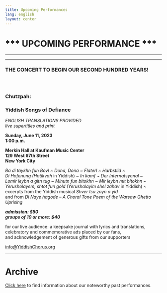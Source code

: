 ```yaml
---
title: Upcoming Performances
lang: english
layout: center
---
```


# *** UPCOMING PERFORMANCE ***

_____

*********

### THE CONCERT TO BEGIN OUR SECOND HUNDRED YEARS!
### &nbsp;
### Chutzpah:
### Yiddish Songs of Defiance

*ENGLISH TRANSLATIONS PROVIDED*  
*live supertitles and print*

**Sunday, June 11, 2023  
1:00 p.m.**

**Merkin Hall at Kaufman Music Center  
129 West 67th Street  
New York City**

*Ba di taykhn fun Bovl ~ Dona, Dona ~ Flaterl ~ Harbstlid ~  
Di Hofenung (Hatikvah* in Yiddish) ~ *In kamf ~ Der Internatsyonal ~  
Lomir leybn a gitn tug ~ Minutn fun bitokhn ~  Mir leybn mit bitokhn ~  
Yerusholayem, shtot fun gold (Yerushalayim shel zahav* in Yiddish) ~  
excerpts from the Yiddish musical *Shver tsu zayn a yid*  
and from *Di Naye hagode – A Choral Tone Poem of the Warsaw Ghetto Uprising*     

**_admission: $50_**  
**_groups of 10 or more: $40_**  

for our live audience: a keepsake journal with lyrics and translations,  
celebratory and commemorative ads placed by our fans,  
and acknowledgement of generous gifts from our supporters

[info@YiddishChorus.org](mailto:info@yiddishchorus.org)

_____

# Archive

[Click here](concerts_archive.html) to find information about our noteworthy past performances.
